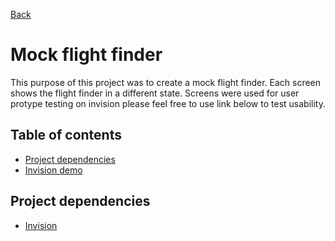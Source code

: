 [Back](https://github.com/seanedw1/Portfolio/tree/master/FrontEnd)

# Mock flight finder

This purpose of this project was to create a mock flight finder. Each screen shows the flight finder in a different state. Screens were used for user protype testing on invision please feel free to use link below to test usability.

## Table of contents

* [Project dependencies](#project-dependencies)
* [Invision demo](https://invis.io/K661KKVVB)


## Project dependencies

* [Invision](https://www.invisionapp.com/)
